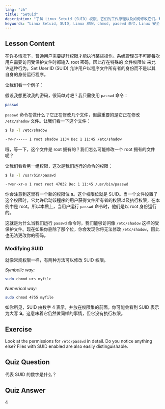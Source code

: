 ```yaml
---
lang: "zh"
title: "Setuid"
description: "了解 Linux Setuid (SUID) 权限、它们的工作原理以及如何修改它们。理解 SUID 在 Linux 中安全文件访问的重要性。"
keywords: "Linux Setuid, SUID, Linux 权限，chmod, passwd 命令，Linux 安全，Linux 初学者，Linux 教程"
---
```


## Lesson Content

在许多情况下，普通用户需要提升权限才能执行某些操作。系统管理员不可能每次用户需要访问受保护文件时都输入 root 密码，因此存在特殊的 文件权限位 来允许这种行为。Set User ID (SUID) 允许用户以程序文件所有者的身份而不是以其自身的身份运行程序。

让我们看一个例子：

假设我想更改我的密码，很简单对吧？我只需使用 `passwd` 命令：

```bash
passwd
```

`passwd` 命令在做什么？它正在修改几个文件，但最重要的是它正在修改 `/etc/shadow` 文件。让我们看一下这个文件：

```bash
$ ls -l /etc/shadow

-rw-r----- 1 root shadow 1134 Dec 1 11:45 /etc/shadow
```

哦，等一下，这个文件是 root 拥有的？我们怎么可能修改一个 root 拥有的文件呢？

让我们看看另一组权限，这次是我们运行的命令的权限：

```bash
$ ls -l /usr/bin/passwd

-rwsr-xr-x 1 root root 47032 Dec 1 11:45 /usr/bin/passwd
```

你会注意到这里有一个新的权限位 **s**。这个权限位就是 SUID。当一个文件设置了这个权限时，它允许启动该程序的用户获得文件所有者的权限以及执行权限，在本例中是 root。所以本质上，当用户运行 `passwd` 命令时，他们是以 root 身份运行的。

这就是为什么当我们运行 `passwd` 命令时，我们能够访问像 `/etc/shadow` 这样的受保护文件。现在如果你删除了那个位，你会发现你将无法修改 `/etc/shadow`，因此也无法更改你的密码。

### Modifying SUID

就像常规权限一样，有两种方法可以修改 SUID 权限。

_Symbolic way:_

```bash
sudo chmod u+s myfile
```

_Numerical way:_

```bash
sudo chmod 4755 myfile
```

如你所见，SUID 由数字 4 表示，并放在权限集的前面。你可能会看到 SUID 表示为大写 **S**。这意味着它仍然做同样的事情，但它没有执行权限。

## Exercise

Look at the permissions for `/etc/passwd` in detail. Do you notice anything else? Files with SUID enabled are also easily distinguishable.

## Quiz Question

代表 SUID 的数字是什么？

## Quiz Answer

4
